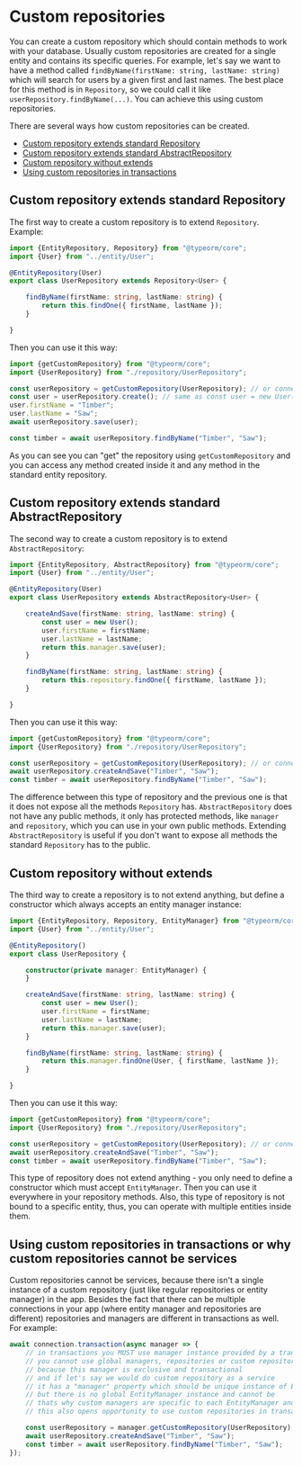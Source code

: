 # Custom repositories

You can create a custom repository which should contain methods to work with your database.
Usually custom repositories are created for a single entity and contains its specific queries.
For example, let's say we want to have a method called `findByName(firstName: string, lastName: string)`
which will search for users by a given first and last names.
The best place for this method is in `Repository`,
so we could call it like `userRepository.findByName(...)`.
You can achieve this using custom repositories.

There are several ways how custom repositories can be created.

* [Custom repository extends standard Repository](#custom-repository-extends-standard-repository)
* [Custom repository extends standard AbstractRepository](#custom-repository-extends-standard-abstractrepository)
* [Custom repository without extends](#custom-repository-without-extends)
* [Using custom repositories in transactions](#using-custom-repositories-in-transactions-or-why-custom-repositories-cannot-be-services)

## Custom repository extends standard Repository

The first way to create a custom repository is to extend `Repository`.
Example:

```typescript
import {EntityRepository, Repository} from "@typeorm/core";
import {User} from "../entity/User";

@EntityRepository(User)
export class UserRepository extends Repository<User> {

    findByName(firstName: string, lastName: string) {
        return this.findOne({ firstName, lastName });
    }

}
```

Then you can use it this way:

```typescript
import {getCustomRepository} from "@typeorm/core";
import {UserRepository} from "./repository/UserRepository";

const userRepository = getCustomRepository(UserRepository); // or connection.getCustomRepository or manager.getCustomRepository()
const user = userRepository.create(); // same as const user = new User();
user.firstName = "Timber";
user.lastName = "Saw";
await userRepository.save(user);

const timber = await userRepository.findByName("Timber", "Saw");
```

As you can see you can "get" the repository using `getCustomRepository`
and you can access any method created inside it and any method in the standard entity repository.

## Custom repository extends standard AbstractRepository

The second way to create a custom repository is to extend `AbstractRepository`:

```typescript
import {EntityRepository, AbstractRepository} from "@typeorm/core";
import {User} from "../entity/User";

@EntityRepository(User)
export class UserRepository extends AbstractRepository<User> {

    createAndSave(firstName: string, lastName: string) {
        const user = new User();
        user.firstName = firstName;
        user.lastName = lastName;
        return this.manager.save(user);
    }

    findByName(firstName: string, lastName: string) {
        return this.repository.findOne({ firstName, lastName });
    }

}
```

Then you can use it this way:

```typescript
import {getCustomRepository} from "@typeorm/core";
import {UserRepository} from "./repository/UserRepository";

const userRepository = getCustomRepository(UserRepository); // or connection.getCustomRepository or manager.getCustomRepository()
await userRepository.createAndSave("Timber", "Saw");
const timber = await userRepository.findByName("Timber", "Saw");
```

The difference between this type of repository and the previous one is that it does not expose all the methods `Repository` has.
`AbstractRepository` does not have any public methods,
it only has protected methods, like `manager` and `repository`, which you can use in your own
public methods.
Extending `AbstractRepository` is useful if you don't want to expose all methods the standard `Repository` has to the public.

## Custom repository without extends

The third way to create a repository is to not extend anything,
but define a constructor which always accepts an entity manager instance:

```typescript
import {EntityRepository, Repository, EntityManager} from "@typeorm/core";
import {User} from "../entity/User";

@EntityRepository()
export class UserRepository {

    constructor(private manager: EntityManager) {
    }

    createAndSave(firstName: string, lastName: string) {
        const user = new User();
        user.firstName = firstName;
        user.lastName = lastName;
        return this.manager.save(user);
    }

    findByName(firstName: string, lastName: string) {
        return this.manager.findOne(User, { firstName, lastName });
    }

}
```

Then you can use it this way:

```typescript
import {getCustomRepository} from "@typeorm/core";
import {UserRepository} from "./repository/UserRepository";

const userRepository = getCustomRepository(UserRepository); // or connection.getCustomRepository or manager.getCustomRepository()
await userRepository.createAndSave("Timber", "Saw");
const timber = await userRepository.findByName("Timber", "Saw");
```

This type of repository does not extend anything - you only need to define a constructor
which must accept `EntityManager`. Then you can use it everywhere in your repository methods.
Also, this type of repository is not bound to a specific entity,
thus, you can operate with multiple entities inside them.

## Using custom repositories in transactions or why custom repositories cannot be services

Custom repositories cannot be services,
because there isn't a single instance of a custom repository (just like regular repositories or entity manager) in the app.
Besides the fact that there can be multiple connections in your app (where entity manager and repositories are different)
repositories and managers are different in transactions as well.
For example:

```typescript
await connection.transaction(async manager => {
    // in transactions you MUST use manager instance provided by a transaction,
    // you cannot use global managers, repositories or custom repositories
    // because this manager is exclusive and transactional
    // and if let's say we would do custom repository as a service
    // it has a "manager" property which should be unique instance of EntityManager
    // but there is no global EntityManager instance and cannot be
    // thats why custom managers are specific to each EntityManager and cannot be services.
    // this also opens opportunity to use custom repositories in transactions without any issues:

    const userRepository = manager.getCustomRepository(UserRepository); // DONT USE GLOBAL getCustomRepository here!
    await userRepository.createAndSave("Timber", "Saw");
    const timber = await userRepository.findByName("Timber", "Saw");
});
```
